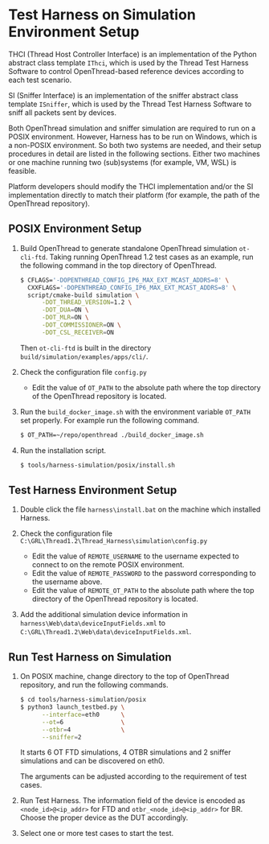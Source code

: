 # Test Harness on Simulation Environment Setup

THCI (Thread Host Controller Interface) is an implementation of the Python abstract class template `IThci`, which is used by the Thread Test Harness Software to control OpenThread-based reference devices according to each test scenario.

SI (Sniffer Interface) is an implementation of the sniffer abstract class template `ISniffer`, which is used by the Thread Test Harness Software to sniff all packets sent by devices.

Both OpenThread simulation and sniffer simulation are required to run on a POSIX environment. However, Harness has to be run on Windows, which is a non-POSIX environment. So both two systems are needed, and their setup procedures in detail are listed in the following sections. Either two machines or one machine running two (sub)systems (for example, VM, WSL) is feasible.

Platform developers should modify the THCI implementation and/or the SI implementation directly to match their platform (for example, the path of the OpenThread repository).

## POSIX Environment Setup

1. Build OpenThread to generate standalone OpenThread simulation `ot-cli-ftd`. Taking running OpenThread 1.2 test cases as an example, run the following command in the top directory of OpenThread.

   ```bash
   $ CFLAGS='-DOPENTHREAD_CONFIG_IP6_MAX_EXT_MCAST_ADDRS=8' \
     CXXFLAGS='-DOPENTHREAD_CONFIG_IP6_MAX_EXT_MCAST_ADDRS=8' \
     script/cmake-build simulation \
         -DOT_THREAD_VERSION=1.2 \
         -DOT_DUA=ON \
         -DOT_MLR=ON \
         -DOT_COMMISSIONER=ON \
         -DOT_CSL_RECEIVER=ON
   ```

   Then `ot-cli-ftd` is built in the directory `build/simulation/examples/apps/cli/`.

2. Check the configuration file `config.py`

   - Edit the value of `OT_PATH` to the absolute path where the top directory of the OpenThread repository is located.

3. Run the `build_docker_image.sh` with the environment variable `OT_PATH` set properly. For example run the following command.

   ```bash
   $ OT_PATH=~/repo/openthread ./build_docker_image.sh
   ```

4. Run the installation script.

   ```bash
   $ tools/harness-simulation/posix/install.sh
   ```

## Test Harness Environment Setup

1. Double click the file `harness\install.bat` on the machine which installed Harness.

2. Check the configuration file `C:\GRL\Thread1.2\Thread_Harness\simulation\config.py`

   - Edit the value of `REMOTE_USERNAME` to the username expected to connect to on the remote POSIX environment.
   - Edit the value of `REMOTE_PASSWORD` to the password corresponding to the username above.
   - Edit the value of `REMOTE_OT_PATH` to the absolute path where the top directory of the OpenThread repository is located.

3. Add the additional simulation device information in `harness\Web\data\deviceInputFields.xml` to `C:\GRL\Thread1.2\Web\data\deviceInputFields.xml`.

## Run Test Harness on Simulation

1. On POSIX machine, change directory to the top of OpenThread repository, and run the following commands.

   ```bash
   $ cd tools/harness-simulation/posix
   $ python3 launch_testbed.py \
         --interface=eth0      \
         --ot=6                \
         --otbr=4              \
         --sniffer=2
   ```

   It starts 6 OT FTD simulations, 4 OTBR simulations and 2 sniffer simulations and can be discovered on eth0.

   The arguments can be adjusted according to the requirement of test cases.

2. Run Test Harness. The information field of the device is encoded as `<node_id>@<ip_addr>` for FTD and `otbr_<node_id>@<ip_addr>` for BR. Choose the proper device as the DUT accordingly.

3. Select one or more test cases to start the test.
